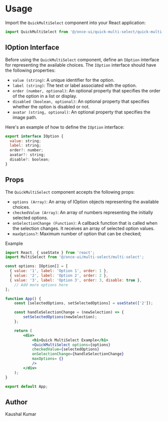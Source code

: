 # Usage

Import the `QuickMultiSelect` component into your React application:

```jsx
import QuickMultiSelect from '@/once-ui/quick-multi-select/quick-multi-select';
```

## IOption Interface

Before using the `QuickMultiSelect` component, define an `IOption` interface for representing the available choices. The `IOption` interface should have the following properties:

- `value (string)`: A unique identifier for the option.
- `label (string)`: The text or label associated with the option.
- `order (number, optional)`: An optional property that specifies the order of the option in a list or display.
- `disabled (boolean, optional)`: An optional property that specifies whether the option is disabled or not.
- `avatar (string, optional)`: An optional property that specifies the image path.

Here's an example of how to define the `IOption` interface:

```jsx
export interface IOption {
  value: string;
  label: string;
  order?: number;
  avatar?: string;
  disable?: boolean;
}
```

## Props

The `QuickMultiSelect` component accepts the following props:

- `options (Array)`: An array of IOption objects representing the available choices.
- `checkedValue (Array)`: An array of numbers representing the initially selected options.
- `onSelectionChange (Function)`: A callback function that is called when the selection changes. It receives an array of selected option values.
- `maxOptions?`: Maximum number of option that can be checked;

Example

```jsx
import React, { useState } from 'react';
import MultiSelect from '@/once-ui/multi-select/multi-select';

const options: IOption[] = [
  { value: '1', label: 'Option 1', order: 1 },
  { value: '2', label: 'Option 2', order: 2 },
  { value: '3', label: 'Option 3', order: 3, disable: true },
	// Add more options here
];

function App() {
	const [selectedOptions, setSelectedOptions] = useState(['2']);

	const handleSelectionChange = (newSelection) => {
		setSelectedOptions(newSelection);
	};

	return (
		<div>
			<h1>Quick MultiSelect Example</h1>
			<QuickMultiSelect options={options}
			checkedValue={selectedOptions}
			onSelectionChange={handleSelectionChange}
			maxOptions= {}
			/>
		</div>
	);
}

export default App;
```

## Author

Kaushal Kumar
